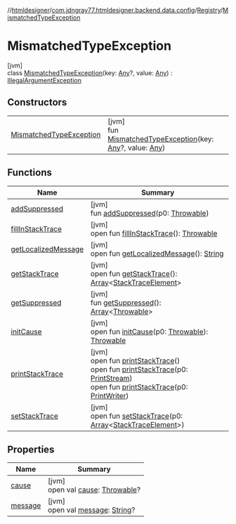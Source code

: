 //[htmldesigner](../../../../index.md)/[com.jdngray77.htmldesigner.backend.data.config](../../index.md)/[Registry](../index.md)/[MismatchedTypeException](index.md)

# MismatchedTypeException

[jvm]\
class [MismatchedTypeException](index.md)(key: [Any](https://kotlinlang.org/api/latest/jvm/stdlib/kotlin/-any/index.html)?, value: [Any](https://kotlinlang.org/api/latest/jvm/stdlib/kotlin/-any/index.html)) : [IllegalArgumentException](https://docs.oracle.com/javase/8/docs/api/java/lang/IllegalArgumentException.html)

## Constructors

| | |
|---|---|
| [MismatchedTypeException](-mismatched-type-exception.md) | [jvm]<br>fun [MismatchedTypeException](-mismatched-type-exception.md)(key: [Any](https://kotlinlang.org/api/latest/jvm/stdlib/kotlin/-any/index.html)?, value: [Any](https://kotlinlang.org/api/latest/jvm/stdlib/kotlin/-any/index.html)) |

## Functions

| Name | Summary |
|---|---|
| [addSuppressed](../../../com.jdngray77.htmldesigner.frontend.docks.dockutils/-inspectable-exception/index.md#282858770%2FFunctions%2F-1216412040) | [jvm]<br>fun [addSuppressed](../../../com.jdngray77.htmldesigner.frontend.docks.dockutils/-inspectable-exception/index.md#282858770%2FFunctions%2F-1216412040)(p0: [Throwable](https://kotlinlang.org/api/latest/jvm/stdlib/kotlin/-throwable/index.html)) |
| [fillInStackTrace](../../../com.jdngray77.htmldesigner.frontend.docks.dockutils/-inspectable-exception/index.md#-1102069925%2FFunctions%2F-1216412040) | [jvm]<br>open fun [fillInStackTrace](../../../com.jdngray77.htmldesigner.frontend.docks.dockutils/-inspectable-exception/index.md#-1102069925%2FFunctions%2F-1216412040)(): [Throwable](https://kotlinlang.org/api/latest/jvm/stdlib/kotlin/-throwable/index.html) |
| [getLocalizedMessage](../../../com.jdngray77.htmldesigner.frontend.docks.dockutils/-inspectable-exception/index.md#1043865560%2FFunctions%2F-1216412040) | [jvm]<br>open fun [getLocalizedMessage](../../../com.jdngray77.htmldesigner.frontend.docks.dockutils/-inspectable-exception/index.md#1043865560%2FFunctions%2F-1216412040)(): [String](https://kotlinlang.org/api/latest/jvm/stdlib/kotlin/-string/index.html) |
| [getStackTrace](../../../com.jdngray77.htmldesigner.frontend.docks.dockutils/-inspectable-exception/index.md#2050903719%2FFunctions%2F-1216412040) | [jvm]<br>open fun [getStackTrace](../../../com.jdngray77.htmldesigner.frontend.docks.dockutils/-inspectable-exception/index.md#2050903719%2FFunctions%2F-1216412040)(): [Array](https://kotlinlang.org/api/latest/jvm/stdlib/kotlin/-array/index.html)&lt;[StackTraceElement](https://docs.oracle.com/javase/8/docs/api/java/lang/StackTraceElement.html)&gt; |
| [getSuppressed](../../../com.jdngray77.htmldesigner.frontend.docks.dockutils/-inspectable-exception/index.md#672492560%2FFunctions%2F-1216412040) | [jvm]<br>fun [getSuppressed](../../../com.jdngray77.htmldesigner.frontend.docks.dockutils/-inspectable-exception/index.md#672492560%2FFunctions%2F-1216412040)(): [Array](https://kotlinlang.org/api/latest/jvm/stdlib/kotlin/-array/index.html)&lt;[Throwable](https://kotlinlang.org/api/latest/jvm/stdlib/kotlin/-throwable/index.html)&gt; |
| [initCause](../../../com.jdngray77.htmldesigner.frontend.docks.dockutils/-inspectable-exception/index.md#-418225042%2FFunctions%2F-1216412040) | [jvm]<br>open fun [initCause](../../../com.jdngray77.htmldesigner.frontend.docks.dockutils/-inspectable-exception/index.md#-418225042%2FFunctions%2F-1216412040)(p0: [Throwable](https://kotlinlang.org/api/latest/jvm/stdlib/kotlin/-throwable/index.html)): [Throwable](https://kotlinlang.org/api/latest/jvm/stdlib/kotlin/-throwable/index.html) |
| [printStackTrace](../../../com.jdngray77.htmldesigner.frontend.docks.dockutils/-inspectable-exception/index.md#-1769529168%2FFunctions%2F-1216412040) | [jvm]<br>open fun [printStackTrace](../../../com.jdngray77.htmldesigner.frontend.docks.dockutils/-inspectable-exception/index.md#-1769529168%2FFunctions%2F-1216412040)()<br>open fun [printStackTrace](../../../com.jdngray77.htmldesigner.frontend.docks.dockutils/-inspectable-exception/index.md#1841853697%2FFunctions%2F-1216412040)(p0: [PrintStream](https://docs.oracle.com/javase/8/docs/api/java/io/PrintStream.html))<br>open fun [printStackTrace](../../../com.jdngray77.htmldesigner.frontend.docks.dockutils/-inspectable-exception/index.md#1175535278%2FFunctions%2F-1216412040)(p0: [PrintWriter](https://docs.oracle.com/javase/8/docs/api/java/io/PrintWriter.html)) |
| [setStackTrace](../../../com.jdngray77.htmldesigner.frontend.docks.dockutils/-inspectable-exception/index.md#2135801318%2FFunctions%2F-1216412040) | [jvm]<br>open fun [setStackTrace](../../../com.jdngray77.htmldesigner.frontend.docks.dockutils/-inspectable-exception/index.md#2135801318%2FFunctions%2F-1216412040)(p0: [Array](https://kotlinlang.org/api/latest/jvm/stdlib/kotlin/-array/index.html)&lt;[StackTraceElement](https://docs.oracle.com/javase/8/docs/api/java/lang/StackTraceElement.html)&gt;) |

## Properties

| Name | Summary |
|---|---|
| [cause](../../../com.jdngray77.htmldesigner.frontend.docks.dockutils/-inspectable-exception/index.md#-654012527%2FProperties%2F-1216412040) | [jvm]<br>open val [cause](../../../com.jdngray77.htmldesigner.frontend.docks.dockutils/-inspectable-exception/index.md#-654012527%2FProperties%2F-1216412040): [Throwable](https://kotlinlang.org/api/latest/jvm/stdlib/kotlin/-throwable/index.html)? |
| [message](../../../com.jdngray77.htmldesigner.frontend.docks.dockutils/-inspectable-exception/index.md#1824300659%2FProperties%2F-1216412040) | [jvm]<br>open val [message](../../../com.jdngray77.htmldesigner.frontend.docks.dockutils/-inspectable-exception/index.md#1824300659%2FProperties%2F-1216412040): [String](https://kotlinlang.org/api/latest/jvm/stdlib/kotlin/-string/index.html)? |
